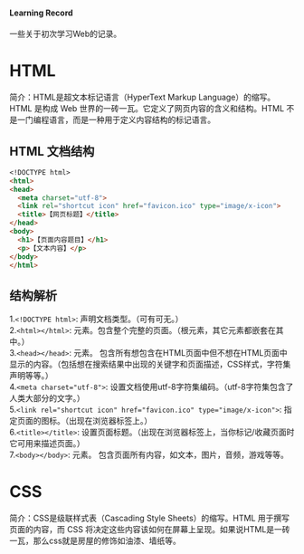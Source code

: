 #### Learning Record

一些关于初次学习Web的记录。

# HTML

简介：HTML是超文本标记语言（HyperText Markup Language）的缩写。HTML 是构成 Web 世界的一砖一瓦。它定义了网页内容的含义和结构。HTML 不是一门编程语言，而是一种用于定义内容结构的标记语言。

## HTML 文档结构
```markdown
<!DOCTYPE html>
<html>
<head>
  <meta charset="utf-8">
  <link rel="shortcut icon" href="favicon.ico" type="image/x-icon">
  <title>【网页标题】</title>
</head>
<body>
  <h1>【页面内容题目】</h1>
  <p>【文本内容】</p>
</body>
</html>
```
## 结构解析
1.`<!DOCTYPE html>`: 声明文档类型。（可有可无。）  
2.`<html></html>`: <html>元素。包含整个完整的页面。（根元素，其它元素都嵌套在其中。）  
3.`<head></head>`: <head>元素。 包含所有想包含在HTML页面中但不想在HTML页面中显示的内容。（包括想在搜索结果中出现的关键字和页面描述，CSS样式，字符集声明等等。）  
4.`<meta charset="utf-8">`: 设置文档使用utf-8字符集编码。（utf-8字符集包含了人类大部分的文字。）  
5.`<link rel="shortcut icon" href="favicon.ico" type="image/x-icon">`: 指定页面的图标。（出现在浏览器标签上。）  
6.`<title></title>`: 设置页面标题。（出现在浏览器标签上，当你标记/收藏页面时它可用来描述页面。）  
7.`<body></body>`: <body>元素。 包含页面所有内容，如文本，图片，音频，游戏等等。  


# CSS
简介：CSS是级联样式表（Cascading Style Sheets）的缩写。HTML 用于撰写页面的内容，而 CSS 将决定这些内容该如何在屏幕上呈现。如果说HTML是一砖一瓦，那么css就是房屋的修饰如油漆、墙纸等。




